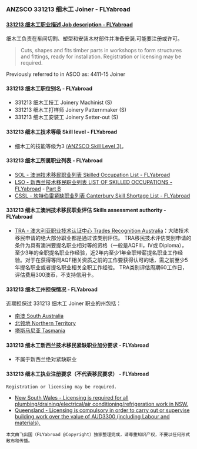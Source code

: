 ### ANZSCO 331213 细木工 Joiner - FLYabroad ###

####  [331213 细木工职业描述 Job description - FLYabroad](http://www.flyabroadvisa.com/anzsco/3312.html#331213)

细木工负责在车间切割、塑型和安装木材部件并准备安装.可能要注册或许可。

> Cuts, shapes and fits timber parts in workshops to form structures and fittings, ready for installation. Registration or licensing may be required.

Previously referred to in ASCO as:
4411-15 Joiner

#### 331213 细木工职位别名 - FLYabroad
 
- 331213	 细木工技工 Joinery Machinist (S)
- 331213 细木工打样师 Joinery Patternmaker (S)
- 331213 细木工安装工 Joinery Setter-out (S)

#### 331213 细木工技术等级 Skill level - FLYabroad

- 细木工的技能等级为3 [(ANZSCO Skill Level 3)](http://www.flyabroadvisa.com/anzsco/)。

#### 331213 细木工所属职业列表 - FLYabroad

- [SOL - 澳洲技术移民职业列表 Skilled Occupation List - FLYabroad](http://www.flyabroadvisa.com/sol/)
- [LSO - 新西兰技术移民职业列表 LIST OF SKILLED OCCUPATIONS - FLYabroad](http://nz.flyabroadvisa.com/lso/) - [Part B](partb)
- [CSSL - 坎特伯雷紧缺职业列表 Canterbury Skill Shortage List - FLYabroad](http://nz.flyabroadvisa.com/work-residence/cssl.html)

#### 331213 细木工澳洲技术移民职业评估 Skills assessment authority - FLYabroad

- [TRA - 澳大利亚职业技术认证中心 Trades Recognition Australia](http://www.flyabroadvisa.com/ass/tra.html)：大陆技术移民申请的绝大部分职业都是通过该类别评估。
TRA移民技术评估类别申请的条件为具有澳洲要提名职业相对等的资格（一般是AQFIII，IV或 Diploma），至少3年的全职提名职业作经验，近2年内至少1年全职带薪提名职业工作经验。对于在获得等同AQF相关资质之前的工作要获得认可的话，需之前至少5年提名职业或者提名职业相关全职工作经验。
TRA类别评估周期60工作日，评估费用300澳币，不支持信用卡。

#### 331213 细木工州担保情况 - FLYabroad

近期担保过 331213 细木工 Joiner 职业的州包括：

- [南澳 South Australia](http://www.flyabroadvisa.com/zdb/sa.html)
- [北领地 Northern Territory](http://www.flyabroadvisa.com/zdb/nt.html)
- [塔斯马尼亚 Tasmania](http://www.flyabroadvisa.com/zdb/tas.html)

#### 331213 细木工新西兰技术移民紧缺职业加分要求 - FLYabroad

- 不属于新西兰绝对紧缺职业

#### 331213 细木工执业注册要求（不代表移民要求） - FLYabroad

    Registration or licensing may be required.

- [New South Wales - Licensing is required for all plumbing/draining/electrical/air conditioning/refrigeration work in NSW.](http://www.fairtrading.nsw.gov.au/)
- [Queensland - Licensing is compulsory in order to carry out or supervise building work over the value of AUD3300 (including Labour and materials).](http://www.qbcc.qld.gov.au/Pages/default.aspx)


`本文由飞出国（FLYabroad @Copyright）独家整理完成，请尊重知识产权，不要以任何形式散布和传播。`